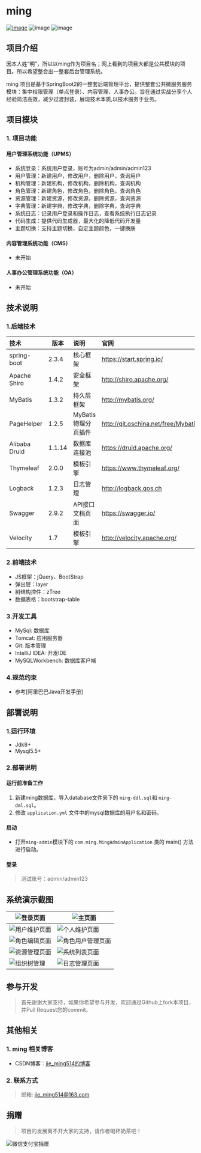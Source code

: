 
# ming

[![image](https://img.shields.io/badge/CSDN-jie_ming514-orange.svg)](https://blog.csdn.net/m1090760001)
![image](https://img.shields.io/badge/license-Apache2.0-blue.svg)
![image](https://img.shields.io/badge/Spring%20Boot-2.3.4.RELEASE-blue.svg)

## 项目介绍

<p>因本人姓“明”，所以以ming作为项目名；网上看到的项目大都是公共模块的项目。所以希望整合出一整套后台管理系统。</p>
<p>ming 项目是基于SpringBoot2的一整套后端管理平台，提供整套公共微服务服务模块：集中权限管理（单点登录）、内容管理、人事办公。旨在通过实战分享个人经验简洁高效，减少过渡封装，展现技术本质,以技术服务于业务。</p>

## 项目模块

### 1. 项目功能

#### 用户管理系统功能（UPMS）

  - 系统登录：系统用户登录，账号为admin/admin/admin123
  - 用户管理：新建用户，修改用户，删除用户，查询用户
  - 机构管理：新建机构，修改机构，删除机构，查询机构
  - 角色管理：新建角色，修改角色，删除角色，查询角色
  - 资源管理：新建资源，修改资源，删除资源，查询资源
  - 字典管理：新建字典，修改字典，删除字典，查询字典
  - 系统日志：记录用户登录和操作日志，查看系统执行日志记录
  - 代码生成：提供代码生成器，最大化的降低代码开发量
  - 主题切换：支持主题切换，自定主题颜色，一键换肤
  
#### 内容管理系统功能（CMS）
  - 未开始

#### 人事办公管理系统功能（OA）
  - 未开始


## 技术说明

### 1.后端技术

| 技术 | 版本 | 说明 | 官网 |
|:--- | --- | :---| :---|
| spring-boot | 2.3.4 | 核心框架 | https://start.spring.io/ |
| Apache Shiro | 1.4.2 | 安全框架 | http://shiro.apache.org/ |
| MyBatis | 1.3.2 | 持久层框架 | http://mybatis.org/ |
| PageHelper | 1.2.5 | MyBatis物理分页插件 | http://git.oschina.net/free/Mybatis_PageHelper |
| Alibaba Druid | 1.1.14 | 数据库连接池 | https://druid.apache.org/
| Thymeleaf | 2.0.0 | 模板引擎 | https://www.thymeleaf.org/ |
| Logback | 1.2.3 | 日志管理| http://logback.qos.ch |
| Swagger |2.9.2 | API接口文档页面 | https://swagger.io/ |
| Velocity | 1.7 | 模板引擎 | http://velocity.apache.org/ |

### 2.前端技术

  - JS框架：jQuery、BootStrap
  - 弹出层：layer
  - 树结构控件：zTree
  - 数据表格：bootstrap-table

### 3.开发工具

  - MySql: 数据库
  - Tomcat: 应用服务器
  - Git: 版本管理
  - IntelliJ IDEA: 开发IDE
  - MySQLWorkbench: 数据库客户端

### 4.规范约束

  - 参考[阿里巴巴Java开发手册]

## 部署说明

### 1.运行环境

  - Jdk8+
  - Mysql5.5+

### 2.部署说明

#### 运行前准备工作

  1. 新建ming数据库，导入database文件夹下的 `ming-ddl.sql`和 `ming-dml.sql`。
  2. 修改 `application.yml` 文件中的mysql数据库的用户名和密码。
  
#### 启动

  - 打开`ming-admin`模块下的 `com.ming.MingAdminApplication` 类的 main() 方法进行启动。

#### 登录

> 测试账号：admin/admin123

## 系统演示截图

| ![登录页面](doc/show/login.png)  | ![主页面](doc/show/main.png)  |
|  ----  | ----  |
| ![用户维护页面](doc/show/user.png) | ![个人维护页面](doc/show/personal.png) |
| ![角色编辑页面](doc/show/role.png) | ![角色用户管理页面](doc/show/roleUser.png) |
| ![资源管理页面](doc/show/permission.png) |![系统列表页面](doc/show/system.png)|
| ![组织树管理](doc/show/tree.png) | ![日志管理页面](doc/show/userlog.png) |

## 参与开发

> 首先谢谢大家支持，如果你希望参与开发，欢迎通过Github上fork本项目，并Pull Request您的commit。

## 其他相关

### 1. ming 相关博客
  - CSDN博客：[jie_ming514的博客](https://blog.csdn.net/m1090760001)

### 2. 联系方式

> 邮箱: jie_ming514@163.com

## 捐赠

> 项目的发展离不开大家的支持，请作者喝杯奶茶吧！

![微信支付宝捐赠](doc/show/contribution.png)
